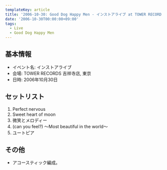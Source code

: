 ```yaml
---
templateKey: article
title: '2006-10-30: Good Dog Happy Men - インストアライブ at TOWER RECORDS 吉祥寺店'
date: '2006-10-30T00:00:00+09:00'
tags:
  - Live
  - Good Dog Happy Men
---
```

## 基本情報

* イベント名: インストアライブ
* 会場: TOWER RECORDS 吉祥寺店, 東京
* 日時: 2006年10月30日

## セットリスト

1. Perfect nervous
1. Sweet heart of moon
1. 微笑とメロディー
1. (can you feel?) ～Most beautiful in the world～
1. ユートピア

## その他

* アコースティック編成。
